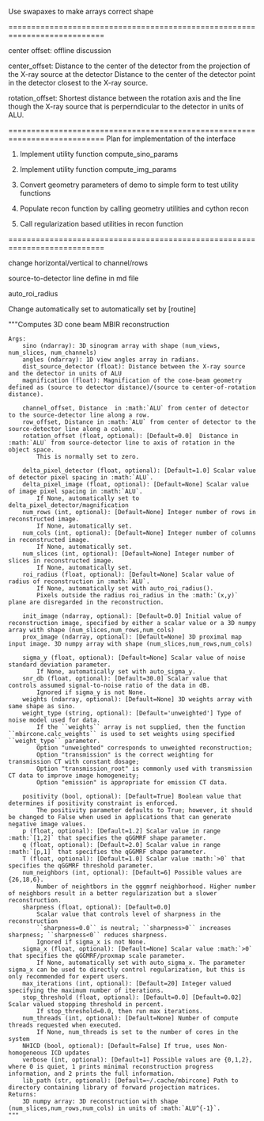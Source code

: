 
Use swapaxes to make arrays correct shape

===========================================================================

center offset: offline discussion


center_offset:
Distance to the center of the detector from the projection of the X-ray source at the detector
Distance to the center of the detector point in the detector closest to the X-ray source.

rotation_offset:
Shortest distance between the rotation axis and the line though the X-ray source that is perperndicular to the detector in units of ALU.


===========================================================================
Plan for implementation of the interface

1) Implement utility function compute_sino_params

2) Implement utility function compute_img_params

3) Convert geometry parameters of demo to simple form to test utility functions

4) Populate recon function by calling geometry utilities and cython recon

5) Call regularization based utilities in recon function

===========================================================================


change horizontal/vertical to channel/rows

source-to-detector line define in md file

auto_roi_radius

Change automatically set to automatically set by [routine]



"""Computes 3D cone beam MBIR reconstruction
    
    Args:
        sino (ndarray): 3D sinogram array with shape (num_views, num_slices, num_channels)
        angles (ndarray): 1D view angles array in radians.
        dist_source_detector (float): Distance between the X-ray source and the detector in units of ALU
        magnification (float): Magnification of the cone-beam geometry defined as (source to detector distance)/(source to center-of-rotation distance).
        
        channel_offset, Distance  in :math:`ALU` from center of detector to the source-detector line along a row.
        row_offset, Distance in :math:`ALU` from center of detector to the source-detector line along a column.
        rotation_offset (float, optional): [Default=0.0]  Distance in :math:`ALU` from source-detector line to axis of rotation in the object space.
            This is normally set to zero.
        
        delta_pixel_detector (float, optional): [Default=1.0] Scalar value of detector pixel spacing in :math:`ALU`.
        delta_pixel_image (float, optional): [Default=None] Scalar value of image pixel spacing in :math:`ALU`.
            If None, automatically set to delta_pixel_detector/magnification
        num_rows (int, optional): [Default=None] Integer number of rows in reconstructed image.
            If None, automatically set.
        num_cols (int, optional): [Default=None] Integer number of columns in reconstructed image.
            If None, automatically set.
        num_slices (int, optional): [Default=None] Integer number of slices in reconstructed image.
            If None, automatically set.
        roi_radius (float, optional): [Default=None] Scalar value of radius of reconstruction in :math:`ALU`.
            If None, automatically set with auto_roi_radius().
            Pixels outside the radius roi_radius in the :math:`(x,y)` plane are disregarded in the reconstruction.
        
        init_image (ndarray, optional): [Default=0.0] Initial value of reconstruction image, specified by either a scalar value or a 3D numpy array with shape (num_slices,num_rows,num_cols)
        prox_image (ndarray, optional): [Default=None] 3D proximal map input image. 3D numpy array with shape (num_slices,num_rows,num_cols)
        
        sigma_y (float, optional): [Default=None] Scalar value of noise standard deviation parameter.
            If None, automatically set with auto_sigma_y.
        snr_db (float, optional): [Default=30.0] Scalar value that controls assumed signal-to-noise ratio of the data in dB.
            Ignored if sigma_y is not None.
        weights (ndarray, optional): [Default=None] 3D weights array with same shape as sino.
        weight_type (string, optional): [Default='unweighted'] Type of noise model used for data.
            If the ``weights`` array is not supplied, then the function ``mbircone.calc_weights`` is used to set weights using specified ``weight_type`` parameter.
            Option "unweighted" corresponds to unweighted reconstruction;
            Option "transmission" is the correct weighting for transmission CT with constant dosage;
            Option "transmission_root" is commonly used with transmission CT data to improve image homogeneity;
            Option "emission" is appropriate for emission CT data.

        positivity (bool, optional): [Default=True] Boolean value that determines if positivity constraint is enforced. 
            The positivity parameter defaults to True; however, it should be changed to False when used in applications that can generate negative image values.
        p (float, optional): [Default=1.2] Scalar value in range :math:`[1,2]` that specifies the qGGMRF shape parameter.
        q (float, optional): [Default=2.0] Scalar value in range :math:`[p,1]` that specifies the qGGMRF shape parameter.
        T (float, optional): [Default=1.0] Scalar value :math:`>0` that specifies the qGGMRF threshold parameter.
        num_neighbors (int, optional): [Default=6] Possible values are {26,18,6}.
            Number of neightbors in the qggmrf neighborhood. Higher number of neighbors result in a better regularization but a slower reconstruction.
        sharpness (float, optional): [Default=0.0]
            Scalar value that controls level of sharpness in the reconstruction
            ``sharpness=0.0`` is neutral; ``sharpness>0`` increases sharpness; ``sharpness<0`` reduces sharpness.
            Ignored if sigma_x is not None.
        sigma_x (float, optional): [Default=None] Scalar value :math:`>0` that specifies the qGGMRF/proxmap scale parameter.
            If None, automatically set with auto_sigma_x. The parameter sigma_x can be used to directly control regularization, but this is only recommended for expert users.
        max_iterations (int, optional): [Default=20] Integer valued specifying the maximum number of iterations. 
        stop_threshold (float, optional): [Default=0.0] [Default=0.02] Scalar valued stopping threshold in percent.
            If stop_threshold=0.0, then run max iterations.
        num_threads (int, optional): [Default=None] Number of compute threads requested when executed.
            If None, num_threads is set to the number of cores in the system
        NHICD (bool, optional): [Default=False] If true, uses Non-homogeneous ICD updates
        verbose (int, optional): [Default=1] Possible values are {0,1,2}, where 0 is quiet, 1 prints minimal reconstruction progress information, and 2 prints the full information.
        lib_path (str, optional): [Default=~/.cache/mbircone] Path to directory containing library of forward projection matrices.
    Returns:
        3D numpy array: 3D reconstruction with shape (num_slices,num_rows,num_cols) in units of :math:`ALU^{-1}`.
    """
